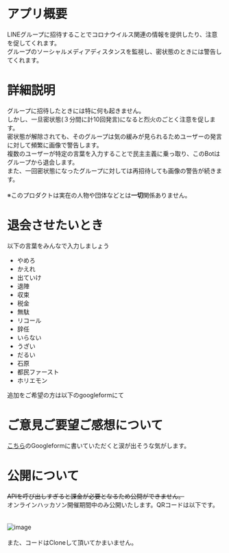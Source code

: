 # アプリ概要
LINEグループに招待することでコロナウイルス関連の情報を提供したり、注意を促してくれます。<br>
グループのソーシャルメディアディスタンスを監視し、密状態のときには警告してくれます。<br>

# 詳細説明
グループに招待したときには特に何も起きません。<br>
しかし、一旦密状態(３分間に計10回発言)になると烈火のごとく注意を促します。<br>
密状態が解除されても、そのグループは気の緩みが見られるためユーザーの発言に対して頻繁に画像で警告します。<br>
複数のユーザーが特定の言葉を入力することで民主主義に乗っ取り、このBotはグループから退会します。<br>
また、一回密状態になったグループに対しては再招待しても画像の警告が続きます。<br><br>
※このプロダクトは実在の人物や団体などとは**一切**関係ありません。<br>

# 退会させたいとき
以下の言葉をみんなで入力しましょう

- やめろ
- かえれ
- 出ていけ
- 退陣
- 収束
- 税金
- 無駄
- リコール
- 辞任
- いらない
- うざい
- だるい
- 石原
- 都民ファースト
- ホリエモン

追加をご希望の方は以下のgoogleformにて

# ご意見ご要望ご感想について
[こちら](https://forms.gle/GLNrQknAvksRVVF96)のGoogleformに書いていただくと涙が出そうな気がします。

# 公開について
~~APIを呼び出しすぎると課金が必要となるため公開ができません。~~<br>
オンラインハッカソン開催期間中のみ公開いたします。QRコードは以下です。<br><br><br>
![image](https://user-images.githubusercontent.com/50829936/83341268-72e14880-a31c-11ea-9f26-162ae2cd1571.png)<br><br>
また、コードはCloneして頂いてかまいません。
